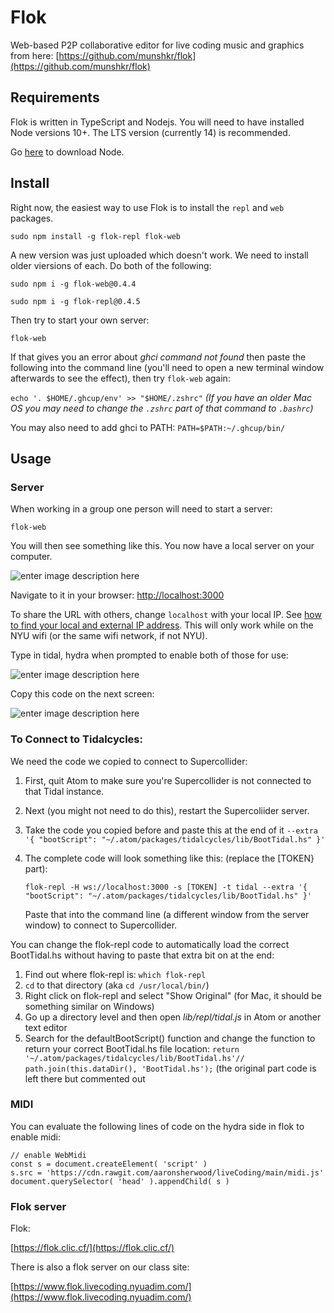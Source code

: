 # Flok
Web-based P2P collaborative editor for live coding music and graphics from here: [https://github.com/munshkr/flok](https://github.com/munshkr/flok)

## Requirements

Flok is written in TypeScript and Nodejs. You will need to have installed Node versions 10+. The LTS version (currently 14) is recommended.

Go  [here](https://nodejs.org/)  to download Node.

## [](https://github.com/munshkr/flok#install)Install

Right now, the easiest way to use Flok is to install the  `repl`  and  `web`  packages.

`sudo npm install -g flok-repl flok-web` 

A new version was just uploaded which doesn't work. We need to install older viersions of each. Do both of the following:

`sudo npm i -g flok-web@0.4.4`

`sudo npm i -g flok-repl@0.4.5`

Then try to start your own server:

`flok-web` 

If that gives you an error about *ghci command not found* then paste the following into the command line (you'll need to open a new terminal window afterwards to see the effect), then try `flok-web` again:

`echo '. $HOME/.ghcup/env' >> "$HOME/.zshrc"` 
*(If you have an older Mac OS you may need to change the `.zshrc` part of that command to `.bashrc`)*

You may also need to add ghci to PATH: `PATH=$PATH:~/.ghcup/bin/`

## Usage

### Server

When working in a group one person will need to start a server:

`flok-web`

You will then see something like this. You now have a local server on your computer.

![enter image description here](https://raw.githubusercontent.com/aaronsherwood/liveCoding/main/media/listening.png)

Navigate to it in your browser:  [http://localhost:3000](http://localhost:3000/) 

To share the URL with others, change  `localhost`  with your local IP. See  [how to find your local and external IP address](https://lifehacker.com/how-to-find-your-local-and-external-ip-address-5833108). This will only work while on the NYU wifi (or the same wifi network, if not NYU).

Type in tidal, hydra when prompted to enable both of those for use:

![enter image description here](https://raw.githubusercontent.com/aaronsherwood/liveCoding/main/media/typeIN.png)

Copy this code on the next screen:

![enter image description here](https://raw.githubusercontent.com/aaronsherwood/liveCoding/main/media/copythispart.png)

### To Connect to Tidalcycles:

We need the code we copied to connect to Supercollider:

 1. First, quit Atom to make sure you're Supercollider is not connected
    to that Tidal instance.
 2. Next (you might not need to do this), restart the Supercoliider server.
 3. Take the code you copied before and paste this at the end of it `--extra '{ "bootScript": "~/.atom/packages/tidalcycles/lib/BootTidal.hs" }'`
 4. The complete code will look something like this: (replace the [TOKEN} part): 

	`flok-repl -H ws://localhost:3000 -s [TOKEN] -t tidal --extra '{ "bootScript": "~/.atom/packages/tidalcycles/lib/BootTidal.hs" }'` 
	
	Paste that into the command line (a different window from the server window) to connect to Supercollider.
	
You can change the flok-repl code to automatically load the correct BootTidal.hs without having to paste that extra bit on at the end:
 1. Find out where flok-repl is: `which flok-repl` 
 2. `cd` to that directory (aka `cd /usr/local/bin/`)
 3. Right click on flok-repl and select "Show Original" (for Mac, it should be something similar on Windows)
 4. Go up a directory level and then open *lib/repl/tidal.js* in Atom or another text editor
 5. Search for the defaultBootScript() function and change the function to return your correct BootTidal.hs file location: `return '~/.atom/packages/tidalcycles/lib/BootTidal.hs'// path.join(this.dataDir(), 'BootTidal.hs');` (the original part code is left there but commented out

### MIDI

You can evaluate the following lines of code on the hydra side in flok to enable midi:

```
// enable WebMidi
const s = document.createElement( 'script' )
s.src = 'https://cdn.rawgit.com/aaronsherwood/liveCoding/main/midi.js'
document.querySelector( 'head' ).appendChild( s )
```
	 
### Flok server

Flok:

[https://flok.clic.cf/](https://flok.clic.cf/)

There is also a flok server on our class site:

[https://www.flok.livecoding.nyuadim.com/](https://www.flok.livecoding.nyuadim.com/)

